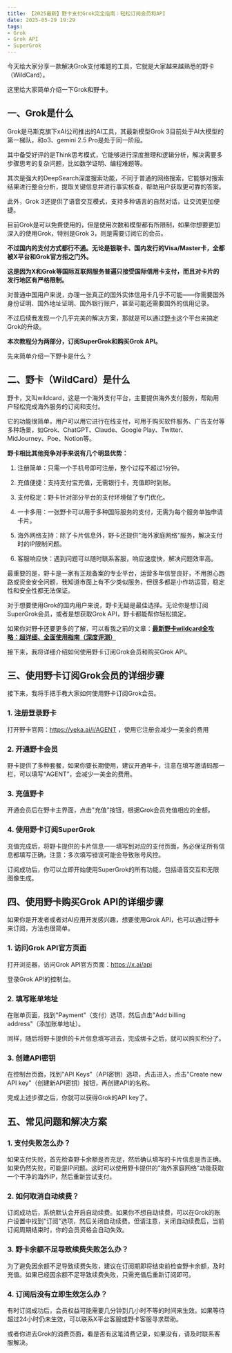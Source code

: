 ```yaml
---
title: 【2025最新】野卡支付Grok完全指南：轻松订阅会员和API
date: 2025-05-29 19:29
tags:
- Grok
- Grok API
- SuperGrok
---
```

今天给大家分享一款解决Grok支付难题的工具，它就是大家越来越熟悉的野卡（WildCard）。



这里给大家简单介绍一下Grok和野卡。

## 一、Grok是什么

Grok是马斯克旗下xAI公司推出的AI工具，其最新模型Grok 3目前处于AI大模型的第一梯队，和o3、gemini 2.5 Pro是处于同一阶段。



其中备受好评的是Think思考模式，它能够进行深度推理和逻辑分析，解决需要多步骤思考的复杂问题，比如数学证明、编程难题等。



其次是强大的DeepSearch深度搜索功能，不同于普通的网络搜索，它能够对搜索结果进行整合分析，提取关键信息并进行事实核查，帮助用户获取更可靠的答案。



此外，Grok 3还提供了语音交互模式，支持多种语言的自然对话，让交流更加便捷。



目前Grok是可以免费使用的，但是使用次数和模型都有所限制，如果你想要更加深入的使用Grok，特别是Grok 3，则是需要订阅它的会员。



**不过国内的支付方式都行不通。无论是银联卡、国内发行的Visa/Master卡，全都被X平台和Grok官方拒之门外。**



**这是因为X和Grok等国际互联网服务普遍只接受国际信用卡支付，而且对卡片的发行地区有严格限制。**



对普通中国用户来说，办理一张真正的国外实体信用卡几乎不可能——你需要国外身份证明、国外地址证明、国外银行账户，甚至可能还需要国外的信用记录。



不过后续我发现一个几乎完美的解决方案，那就是可以通过[野卡](https://www.fengshengyusheng.cn/%e6%9c%80%e6%96%b0%e9%87%8e%e5%8d%a1wildcard%e4%bd%bf%e7%94%a8%e6%8c%87%e5%8d%97%ef%bc%9a%e8%b6%85%e5%85%a8%e9%9d%a2%e4%bb%8b%e7%bb%8d/)这个平台来搞定Grok的升级。



**本次教程分为两部分，订阅SuperGrok和购买Grok API。**



先来简单介绍一下野卡是什么？



## 二、野卡（WildCard）是什么

野卡，又叫wildcard，这是一个海外支付平台，主要提供海外支付服务，帮助用户轻松完成海外服务的订阅和支付。



它的功能很简单，用户可以用它进行在线支付，可用于购买软件服务、广告支付等多种场景，如Grok、ChatGPT、Claude、Google Play、Twitter、MidJourney、Poe、Notion等。



**野卡相比其他竞争对手来说有几个明显优势：**



1. 注册简单：只需一个手机号即可注册，整个过程不超过1分钟。

2. 充值便捷：支持支付宝充值，无需银行卡，充值即时到账。

3. 支付稳定：野卡针对部分平台的支付环境做了专门优化。

4. 一卡多用：一张野卡可以用于多种国际服务的支付，无需为每个服务单独申请卡片。

5. 海外网络支持：除了卡片信息外，野卡还提供"海外家庭网络"服务，解决支付时的IP限制问题。

6. 客服响应快：遇到问题可以随时联系客服，响应速度快，解决问题效率高。



最重要的是，野卡是一家有正规备案的专业平台，运营多年信誉良好，不用担心跑路或资金安全问题，我知道市面上有不少类似服务，但很多都是小作坊运营，稳定性和安全性都无法保证。



对于想要使用Grok的国内用户来说，野卡无疑是最佳选择。无论你是想订阅SuperGrok会员，或者是想获取Grok API，野卡都能帮你轻松搞定。



如果你对野卡还要更多的了解，可以看我之前的文章：[**最新野卡wildcard全攻略：超详细、全面使用指南（深度评测）**](https://www.fengshengyusheng.cn/%e6%9c%80%e6%96%b0%e9%87%8e%e5%8d%a1wildcard%e4%bd%bf%e7%94%a8%e6%8c%87%e5%8d%97%ef%bc%9a%e8%b6%85%e5%85%a8%e9%9d%a2%e4%bb%8b%e7%bb%8d/)



接下来，我将详细介绍如何使用野卡订阅Grok会员和购买Grok API。



## 三、使用野卡订阅Grok会员的详细步骤

接下来，我将手把手教大家如何使用野卡订阅Grok会员。

### 1. 注册登录野卡

打开野卡官网：<https://yeka.ai/i/AGENT> ，使用它注册会减少一美金的费用

### 2. 开通野卡会员

野卡提供了多种套餐，如果你要长期使用，建议开通年卡，注意在填写邀请码那一栏，可以填写“AGENT”，会减少一美金的费用。



### 3. 充值野卡

开通会员后在野卡主界面，点击"充值"按钮，根据Grok会员充值相应的金额。



### 4. 使用野卡订阅SuperGrok

充值完成后，将野卡提供的卡片信息一一填写到对应的支付页面，务必保证所有信息都填写正确，注意：多次填写错误可能会导致账号风控。



订阅成功后，你可以立即开始使用SuperGrok的所有功能，包括语音交互和无限图像生成。





## 四、使用野卡购买Grok API的详细步骤

如果你是开发者或者对AI应用开发感兴趣，想要使用Grok API，也可以通过野卡来订阅，方法也很简单。

### 1. 访问Grok API官方页面

打开浏览器，访问Grok API官方页面：<https://x.ai/api>

登录Grok API的控制台。



### 2. 填写账单地址

在账单页面，找到"Payment"（支付）选项，然后点击"Add billing address"（添加账单地址）。

同样，随后将野卡提供的卡片信息填写进去，完成绑卡之后，就可以购买积分了。

### 3. 创建API密钥

在控制台页面，找到"API Keys"（API密钥）选项，点击进入，点击"Create new API key"（创建新API密钥）按钮，再创建API的名称。



完成上述步骤之后，你就可以获得Grok的API key了。



## 五、常见问题和解决方案

### 1. 支付失败怎么办？

如果支付失败，首先检查野卡余额是否充足，然后确认填写的卡片信息是否正确。如果仍然失败，可能是IP问题。这时可以使用野卡提供的"海外家庭网络"功能获取一个干净的海外IP，然后重新尝试支付。



### 2. 如何取消自动续费？

订阅成功后，系统默认会开启自动续费。如果你不想自动续费，可以在Grok的账户设置中找到"订阅"选项，然后关闭自动续费。但请注意，关闭自动续费后，当前订阅周期结束时，你的会员资格会自动失效。



### 3. 野卡余额不足导致续费失败怎么办？

为了避免因余额不足导致续费失败，建议在订阅期即将结束前检查野卡余额，及时充值。如果已经因余额不足导致续费失败，只需充值后重新订阅即可。



### 4. 订阅后没有立即生效怎么办？

有时订阅成功后，会员权益可能需要几分钟到几小时不等的时间来生效。如果等待超过24小时仍未生效，可以联系X平台客服或野卡客服寻求帮助。



或者你进去Grok的消费页面，看是否有这笔消费记录，如果没有，请及时联系客服解决。


